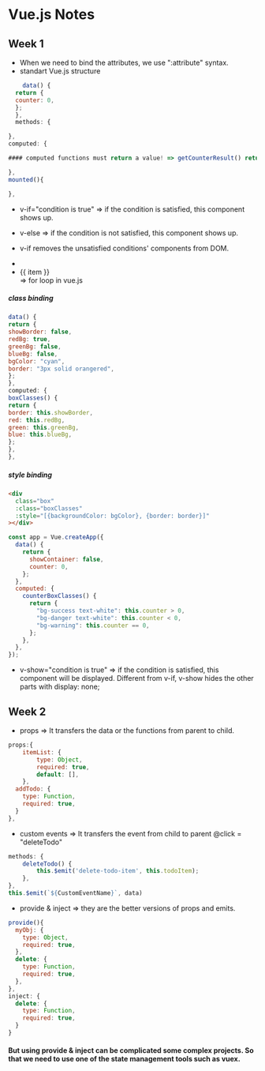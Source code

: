 # Vue.js Notes

## Week 1

- When we need to bind the attributes, we use ":attribute" syntax.
- standart Vue.js structure

```js
	data() {
  return {
  counter: 0,
  };
  },
  methods: {

},
computed: {

#### computed functions must return a value! => getCounterResult() return this.counter > 5 ? "Big" : "Small";

},
mounted(){

},
```

- v-if="condition is true" => if the condition is satisfied, this component shows up.
- v-else => if the condition is not satisfied, this component shows up.
- v-if removes the unsatisfied conditions' components from DOM.

- <li v-for="item in items" :key="item">{{ item }}</li> => for loop in vue.js

##### class binding

```js
data() {
return {
showBorder: false,
redBg: true,
greenBg: false,
blueBg: false,
bgColor: "cyan",
border: "3px solid orangered",
};
},
computed: {
boxClasses() {
return {
border: this.showBorder,
red: this.redBg,
green: this.greenBg,
blue: this.blueBg,
};
},
},
```

##### style binding

```html
<div
  class="box"
  :class="boxClasses"
  :style="[{backgroundColor: bgColor}, {border: border}]"
></div>
```

```js
const app = Vue.createApp({
  data() {
    return {
      showContainer: false,
      counter: 0,
    };
  },
  computed: {
    counterBoxClasses() {
      return {
        "bg-success text-white": this.counter > 0,
        "bg-danger text-white": this.counter < 0,
        "bg-warning": this.counter == 0,
      };
    },
  },
});
```

- v-show="condition is true" => if the condition is satisfied, this component will be displayed. Different from v-if, v-show hides the other parts with display: none;

## Week 2

- props => It transfers the data or the functions from parent to child.

```js
props:{
	itemList: {
		type: Object,
		required: true,
		default: [],
	},
  addTodo: {
    type: Function,
    required: true,
  }
},
```

- custom events => It transfers the event from child to parent
  @click = "deleteTodo"

```js
methods: {
	deleteTodo() {
		this.$emit('delete-todo-item', this.todoItem);
	},
},
this.$emit(`${CustomEventName}`, data)
```

- provide & inject => they are the better versions of props and emits.
```js
provide(){
  myObj: {
    type: Object,
    required: true,
  },
  delete: {
    type: Function,
    required: true,
  },
},
inject: {
  delete: {
    type: Function,
    required: true,
  }
}
```
#### But using provide & inject can be complicated some complex projects. So that we need to use one of the state management tools such as vuex.
